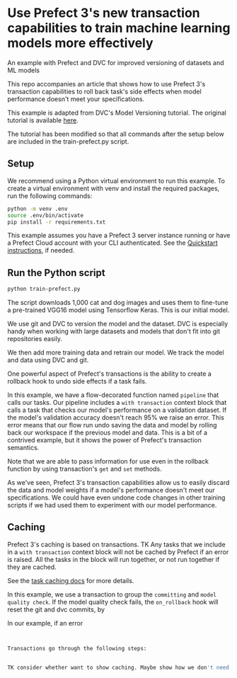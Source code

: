 # Use Prefect 3's new transaction capabilities to train machine learning models more effectively

An example with Prefect and DVC for improved versioning of datasets and ML models

This repo accompanies an article that shows how to use Prefect 3's transaction capabilities to roll back task's side effects when model performance doesn't meet your specifications.

This example is adapted from DVC's Model Versioning tutorial. The original tutorial is available [here](https://dvc.org/doc/tutorials/versioning).

The tutorial has been modified so that all commands after the setup below are included in the train-prefect.py script.

## Setup

We recommend using a Python virtual environment to run this example. To create a virtual environment with venv and install the required packages, run the following commands:

```bash
python -m venv .env   
source .env/bin/activate
pip install -r requirements.txt
```

This example assumes you have a Prefect 3 server instance running or have a Prefect Cloud account with your CLI authenticated. See the [Quickstart instructions](https://docs-3.prefect.io/3.0/get-started/quickstart#connect-to-a-prefect-api), if needed.

## Run the Python script

```bash
python train-prefect.py
```

The script downloads 1,000 cat and dog images and uses them to fine-tune a pre-trained VGG16 model using Tensorflow Keras.
This is our initial model.

We use git and DVC to version the model and the dataset.
DVC is especially handy when working with large datasets and models that don't fit into git repositories easily.

We then add more training data and retrain our model.
We track the model and data using DVC and git.

One powerful aspect of Prefect's transactions is the ability to create a rollback hook to undo side effects if a task fails.

In this example, we have a flow-decorated function named `pipeline` that calls our tasks.
Our pipeline includes a `with transaction` context block that calls a task that checks our model's performance on a validation dataset.
If the model's validation accuracy doesn't reach 95% we raise an error.
This error means that our flow run  undo saving the data and model by rolling back our workspace if the previous model and data.
This is a bit of a contrived example, but it shows the power of Prefect's transaction semantics.

Note that we are able to pass information for use even in the rollback function by using transaction's `get` and `set` methods.

As we've seen, Prefect 3's transaction capabilities allow us to easily discard the data and model weights if a model's performance doesn't meet our specifications. We could have even undone code changes in other training scripts if we had used them to experiment with our model performance.

## Caching

Prefect 3's caching is based on transactions. TK
Any tasks that we include in a `with transaction` context block will not be cached by Prefect if an error is raised.
All the tasks in the block will run together, or not run together if they are cached.

See the [task caching docs](https://docs.prefect.io/latest/develop/task-caching) for more details.

In this example, we use a transaction to group the `committing` and `model quality check`. If the model quality check fails, the `on_rollback` hook will reset the git and dvc commits, by

In our example, if an error

```python


Transactions go through the following steps:


TK consider whether want to show caching. Maybe show how we don't need to fetch data if something hasn't changed - maybe the dataset name? The thinking being that we always use different dataset names, not the same one at our org.
